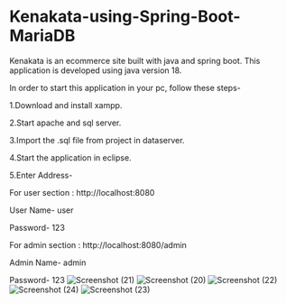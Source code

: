 # Kenakata-using-Spring-Boot-MariaDB

Kenakata is an ecommerce site built with java and spring boot.
This application is developed using java version 18.

In order to start this application in your pc, follow these steps-

1.Download and install xampp.

2.Start apache and sql server. 

3.Import the .sql file from project in dataserver.

4.Start the application in eclipse.

5.Enter Address-


For user section : 
http://localhost:8080

User Name- user

Password- 123

For admin section : 
http://localhost:8080/admin

Admin Name- admin

Password- 123
![Screenshot (21)](https://user-images.githubusercontent.com/104995038/178515555-283f1262-3e6a-47c3-8916-f71316cd783b.png)
![Screenshot (20)](https://user-images.githubusercontent.com/104995038/178515602-76acf300-b445-46c7-aee1-c96f310183a1.png)
![Screenshot (22)](https://user-images.githubusercontent.com/104995038/178515613-3f513571-73db-4eac-8228-fb8cae021773.png)
![Screenshot (24)](https://user-images.githubusercontent.com/104995038/178515626-8cf5cb9a-939b-4990-af73-da927edbc836.png)
![Screenshot (23)](https://user-images.githubusercontent.com/104995038/178515843-b69e6343-dee4-4508-b1bd-5b0e38075d64.png)

